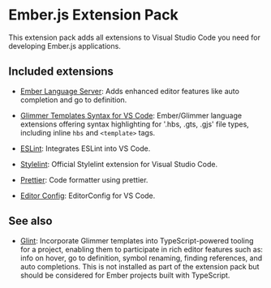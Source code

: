 # Ember.js Extension Pack

This extension pack adds all extensions to Visual Studio Code you need for developing Ember.js applications.

## Included extensions

* [Ember Language Server](https://marketplace.visualstudio.com/items?itemName=EmberTooling.emberjs): Adds enhanced editor features like auto completion and go to definition.

* [Glimmer Templates Syntax for VS Code](https://marketplace.visualstudio.com/items?itemName=lifeart.vscode-glimmer-syntax): Ember/Glimmer language extensions offering syntax highlighting for '.hbs, .gts, .gjs' file types, including inline `hbs` and `<template>` tags.

* [ESLint](https://marketplace.visualstudio.com/items?itemName=dbaeumer.vscode-eslint): Integrates ESLint into VS Code.

* [Stylelint](https://marketplace.visualstudio.com/items?itemName=stylelint.vscode-stylelint): Official Stylelint extension for Visual Studio Code.

* [Prettier](https://marketplace.visualstudio.com/items?itemName=esbenp.prettier-vscode): Code formatter using prettier.

* [Editor Config](https://marketplace.visualstudio.com/items?itemName=EditorConfig.EditorConfig): EditorConfig for VS Code.

## See also

* [Glint](https://marketplace.visualstudio.com/items?itemName=typed-ember.glint-vscode): Incorporate Glimmer templates into TypeScript-powered tooling for a project, enabling them to participate in rich editor features such as: info on hover, go to definition, symbol renaming, finding references, and auto completions. This is not installed as part of the extension pack but should be considered for Ember projects built with TypeScript. 
